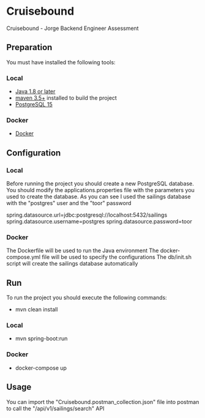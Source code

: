 # Cruisebound

Cruisebound - Jorge Backend Engineer Assessment

## Preparation

You must have installed the following tools:

### Local

- [<u>Java 1.8 or later</u>](https://www.oracle.com/java/technologies/downloads/)
- [<u>maven 3.5+</u>](https://maven.apache.org/) installed to build the project
- [<u>PostgreSQL 15</u>](https://www.postgresql.org/download/)

### Docker

- [<u>Docker</u>](https://docs.docker.com/desktop/install/mac-install/)

## Configuration

### Local

Before running the project you should create a new PostgreSQL database.
You should modify the applications.properties file with the parameters you used to create the database.
As you can see I used the sailings database with the "postgres" user and the "toor" password

spring.datasource.url=jdbc:postgresql://localhost:5432/sailings
spring.datasource.username=postgres
spring.datasource.password=toor

### Docker

The Dockerfile will be used to run the Java environment
The docker-compose.yml file will be used to specify the configurations
The db/init.sh script will create the sailings database automatically

## Run

To run the project you should execute the following commands:

- mvn clean install

### Local

- mvn spring-boot:run

### Docker

- docker-compose up

## Usage

You can import the "Cruisebound.postman_collection.json" file into postman to call the "/api/v1/sailings/search" API